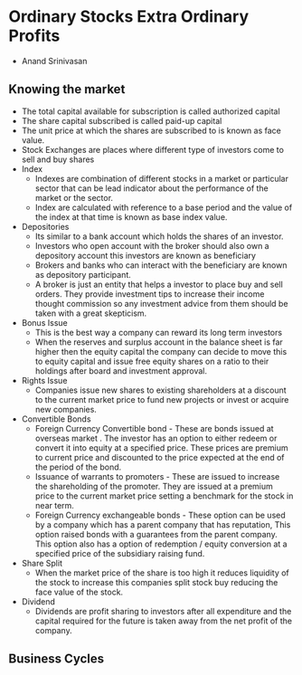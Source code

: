 # Ordinary Stocks Extra Ordinary Profits

- Anand Srinivasan

## Knowing the market

- The total capital available for subscription is called authorized capital
- The share capital subscribed is called paid-up capital
- The unit price at which the shares are subscribed to is known as face value.
- Stock Exchanges are places where different type of investors come to sell and buy shares
- Index
    - Indexes are combination of different stocks in a market or particular sector that can be lead indicator about the performance of the market or the sector.
    - Index are calculated with reference to a base period and the value of the index at that time is known as base index value.
- Depositories
    - Its similar to a bank account which holds the shares of an investor.
    - Investors who open account with the broker should also own a depository account this investors are known as beneficiary
    - Brokers and banks who can interact with the beneficiary are known as depository participant.
    - A broker is just an entity that helps a investor to place buy and sell orders. They provide investment tips to increase their income thought commission so any investment advice from them should be taken with a great skepticism.
- Bonus Issue
    - This is the best way a company can reward its long term investors
    - When the reserves and surplus account in the balance sheet is far higher then the equity capital the company can decide to move this to equity capital and issue free equity shares on a ratio to their holdings after board and investment approval.
- Rights Issue
    - Companies issue new shares to existing shareholders at a discount to the current market price to fund new projects or invest or acquire new companies.
- Convertible Bonds
    - Foreign Currency Convertible bond - These are bonds issued at overseas market . The investor has an option to either redeem or convert it into equity at a specified price. These prices are premium to current price and discounted to the price expected at the end of the period of the bond.
    - Issuance of warrants to promoters - These are issued to increase the shareholding of the promoter. They are issued at a premium price to the current market price setting a benchmark for the stock in near term.
    - Foreign Currency exchangeable bonds - These option can be used by a company which has a parent company that has reputation, This option raised bonds with a guarantees from the parent company. This option also has a option of redemption / equity conversion at a specified price of the subsidiary raising fund.
- Share Split
    - When the market price of the share is too high it reduces liquidity of the stock to increase this companies split stock buy reducing the face value of the stock.
- Dividend
    - Dividends are profit sharing to investors after all expenditure and the capital required for the future is taken away from the net profit of the company.

## Business Cycles
